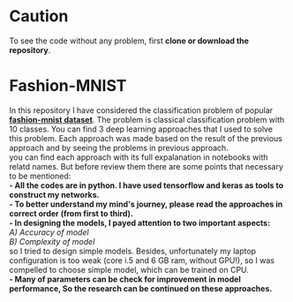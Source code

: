 # Caution
To see the code without any problem, first **clone or download the repository**.

# Fashion-MNIST

In this repository I have considered the classification problem of popular **[fashion-mnist dataset](https://github.com/zalandoresearch/fashion-mnist)**. The problem is classical classification problem with 10 classes. You can find 3 deep learning approaches that I used to solve this problem. Each approach was made based on the result of the previous approach and by seeing the problems in previous approach.<br>
you can find each approach with its full expalanation in notebooks with relatd names. But before review them there are some points that necessary to be mentioned: <br>
**- All the codes are in python. I have used tensorflow and keras as tools to construct my networks.** <br>
**- To better understand my mind's journey, please read the approaches in correct order (from first to third).** <br>
**- In designing the models, I payed attention to two important aspects:** <br>
_A) Accuracy of model_ <br>
_B) Complexity of model_ <br>
so I tried to design simple models. Besides, unfortunately my laptop configuration is too weak (core i.5 and 6 GB ram, without GPU!), so I was compelled to choose simple model, which can be trained on CPU.<br>
**- Many of parameters can be check for improvement in model performance, So the research can be continued on these approaches.**
